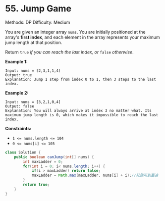# 55. Jump Game

Methods: DP
Difficulty: Medium

You are given an integer array `nums`. You are initially positioned at the array's **first index**, and each element in the array represents your maximum jump length at that position.

Return `true` *if you can reach the last index, or* `false` *otherwise*.

**Example 1:**

```
Input: nums = [2,3,1,1,4]
Output: true
Explanation: Jump 1 step from index 0 to 1, then 3 steps to the last index.

```

**Example 2:**

```
Input: nums = [3,2,1,0,4]
Output: false
Explanation: You will always arrive at index 3 no matter what. Its maximum jump length is 0, which makes it impossible to reach the last index.

```

**Constraints:**

- `1 <= nums.length <= 104`
- `0 <= nums[i] <= 105`

```java
class Solution {
    public boolean canJump(int[] nums) {
        int maxLadder = 0;
        for(int i = 0; i< nums.length; i++) {
            if(i > maxLadder) return false;
            maxLadder = Math.max(maxLadder, nums[i] + i);//紀錄可到最遠
        }
        return true;
    }
}
```
